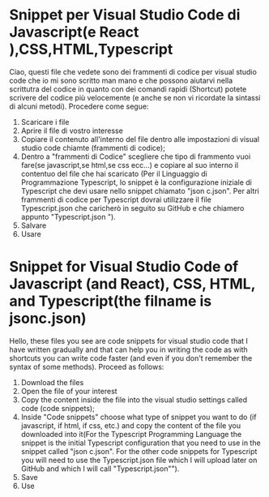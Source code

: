 # Snippet per Visual Studio Code di Javascript(e React ),CSS,HTML,Typescript
Ciao,
questi file che vedete sono dei frammenti di codice per visual studio code che io mi sono scritto man mano e che possono aiutarvi nella scrittutra del codice in quanto con dei comandi rapidi (Shortcut) potete scrivere del codice più velocemente (e anche se non vi ricordate la sintassi di alcuni metodi).
Procedere come segue:
1. Scaricare i file
2. Aprire il file di vostro interesse
3. Copiare il contenuto all'interno del file dentro alle impostazioni di visual studio code chiamte (frammenti di codice);
4. Dentro a "frammenti di Codice" scegliere che tipo di frammento vuoi fare(se javascript,se html,se css ecc...) e copiare al suo interno il contentuo del file che hai scaricato (Per il Linguaggio di Programmazione Typescript, lo snippet è la configurazione iniziale di Typescript che devi usare nello snippet chiamato "json c.json". 
Per altri frammenti di codice per Typescript dovrai utilizzare il file Typescript.json che caricherò in seguito su GitHub e che chiamero appunto "Typescript.json ").
5. Salvare
6. Usare

# Snippet for Visual Studio Code of Javascript (and React), CSS, HTML, and Typescript(the filname is jsonc.json)
Hello,
these files you see are code snippets for visual studio code that I have written gradually and that can help you in writing the code as with shortcuts you can write code faster (and even if you don't remember the syntax of some methods).
Proceed as follows:
1. Download the files
2. Open the file of your interest
3. Copy the content inside the file into the visual studio settings called code (code snippets);
4. Inside "Code snippets" choose what type of snippet you want to do (if javascript, if html, if css, etc.) and copy the content of the file you downloaded into it(For the Typescript Programming Language the snippet is the initial Typescript configuration that you need to use in the snippet called "json c.json".
For the other code snippets for Typescript you will need to use the Typescript.json file which I will upload later on GitHub and which I will call "Typescript.json"").
5. Save
6. Use

